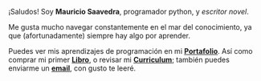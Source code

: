 ---
---

¡Saludos! Soy **Mauricio Saavedra**, programador python, y *escritor novel*.

Me gusta mucho navegar constantemente en el mar del conocimiento, ya que (afortunadamente) siempre hay algo por aprender.

Puedes ver mis aprendizajes de programación en mi **[Portafolio]**. Así como comprar mi primer **[Libro]**, o revisar mi **[Curriculum]**; también puedes enviarme un **[email]**, con gusto te leeré.

[Portafolio]: /projects
[Libro]: https://a.co/d/fdZFatc
[Curriculum]: /curriculum
[email]: mailto:micorreodecontactopublico@gmail.com
<!-- [Libro]: /libros -->
